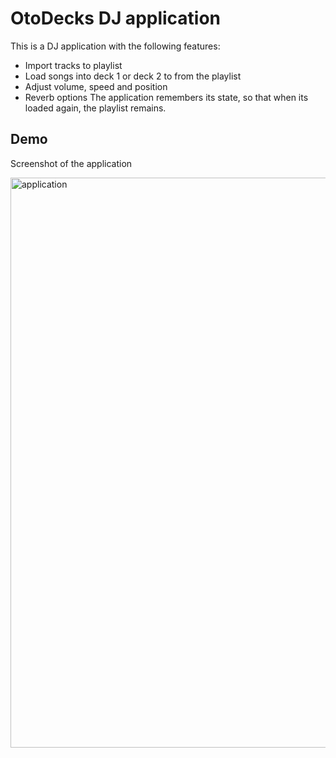 # OtoDecks DJ application

This is a DJ application with the following features:
- Import tracks to playlist
- Load songs into deck 1 or deck 2 to from the playlist
- Adjust volume, speed and position
- Reverb options
The application remembers its state, so that when its loaded again, the playlist remains.

## Demo

Screenshot of the application

<img width="912" alt="application" src="https://user-images.githubusercontent.com/76863346/189472810-821a7e99-faaa-4f7b-870c-0c2653dd2c7e.png">
